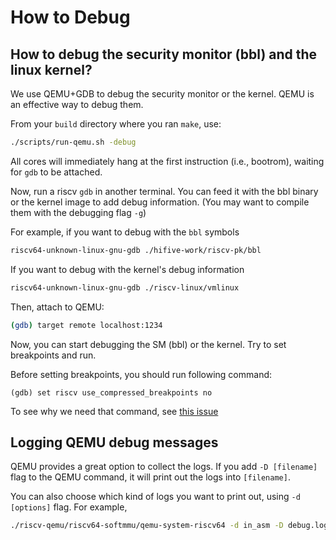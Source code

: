 # How to Debug

## How to debug the security monitor (bbl) and the linux kernel?

We use QEMU+GDB to debug the security monitor or the kernel.
QEMU is an effective way to debug them.

From your `build` directory where you ran `make`, use:

```bash
./scripts/run-qemu.sh -debug
```

All cores will immediately hang at the first instruction (i.e., bootrom), waiting for `gdb` to be attached.

Now, run a riscv `gdb` in another terminal.  You can feed it with the
bbl binary or the kernel image to add debug information.  (You may
want to compile them with the debugging flag `-g`)

For example, if you want to debug with the `bbl` symbols

```bash
riscv64-unknown-linux-gnu-gdb ./hifive-work/riscv-pk/bbl
```

If you want to debug with the kernel's debug information

```bash
riscv64-unknown-linux-gnu-gdb ./riscv-linux/vmlinux
```

Then, attach to QEMU:

```bash
(gdb) target remote localhost:1234
```

Now, you can start debugging the SM (bbl) or the kernel.
Try to set breakpoints and run.

Before setting breakpoints, you should run following command:

```
(gdb) set riscv use_compressed_breakpoints no
```

To see why we need that command, see [this issue](https://github.com/riscv/riscv-binutils-gdb/issues/106)

## Logging QEMU debug messages

QEMU provides a great option to collect the logs.
If you add `-D [filename]` flag to the QEMU command, it will print out the logs into `[filename]`.

You can also choose which kind of logs you want to print out, using `-d [options]` flag.
For example,

```bash
./riscv-qemu/riscv64-softmmu/qemu-system-riscv64 -d in_asm -D debug.log #...etc...
```
